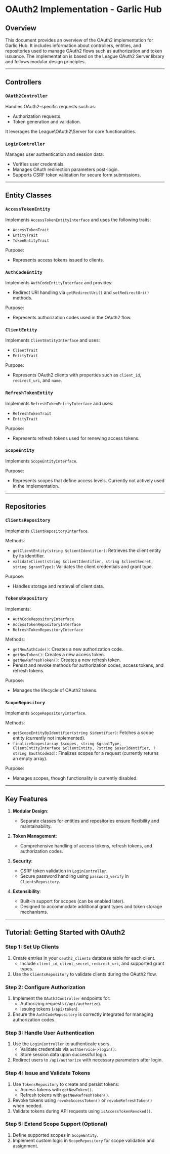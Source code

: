 # OAuth2 Implementation - Garlic Hub

## Overview
This document provides an overview of the OAuth2 implementation for Garlic Hub. It includes information about controllers, entities, and repositories used to manage OAuth2 flows such as authorization and token issuance. The implementation is based on the League OAuth2 Server library and follows modular design principles.

---

## Controllers

### `OAuth2Controller`
Handles OAuth2-specific requests such as:
- Authorization requests.
- Token generation and validation.

It leverages the League\OAuth2\Server for core functionalities.

### `LoginController`
Manages user authentication and session data:
- Verifies user credentials.
- Manages OAuth redirection parameters post-login.
- Supports CSRF token validation for secure form submissions.

---

## Entity Classes

### `AccessTokenEntity`
Implements `AccessTokenEntityInterface` and uses the following traits:
- `AccessTokenTrait`
- `EntityTrait`
- `TokenEntityTrait`

Purpose:
- Represents access tokens issued to clients.

### `AuthCodeEntity`
Implements `AuthCodeEntityInterface` and provides:
- Redirect URI handling via `getRedirectUri()` and `setRedirectUri()` methods.

Purpose:
- Represents authorization codes used in the OAuth2 flow.

### `ClientEntity`
Implements `ClientEntityInterface` and uses:
- `ClientTrait`
- `EntityTrait`

Purpose:
- Represents OAuth2 clients with properties such as `client_id`, `redirect_uri`, and `name`.

### `RefreshTokenEntity`
Implements `RefreshTokenEntityInterface` and uses:
- `RefreshTokenTrait`
- `EntityTrait`

Purpose:
- Represents refresh tokens used for renewing access tokens.

### `ScopeEntity`
Implements `ScopeEntityInterface`.

Purpose:
- Represents scopes that define access levels. Currently not actively used in the implementation.

---

## Repositories

### `ClientsRepository`
Implements `ClientRepositoryInterface`.

Methods:
- `getClientEntity(string $clientIdentifier)`: Retrieves the client entity by its identifier.
- `validateClient(string $clientIdentifier, string $clientSecret, string $grantType)`: Validates the client credentials and grant type.

Purpose:
- Handles storage and retrieval of client data.

### `TokensRepository`
Implements:
- `AuthCodeRepositoryInterface`
- `AccessTokenRepositoryInterface`
- `RefreshTokenRepositoryInterface`

Methods:
- `getNewAuthCode()`: Creates a new authorization code.
- `getNewToken()`: Creates a new access token.
- `getNewRefreshToken()`: Creates a new refresh token.
- Persist and revoke methods for authorization codes, access tokens, and refresh tokens.

Purpose:
- Manages the lifecycle of OAuth2 tokens.

### `ScopeRepository`
Implements `ScopeRepositoryInterface`.

Methods:
- `getScopeEntityByIdentifier(string $identifier)`: Fetches a scope entity (currently not implemented).
- `finalizeScopes(array $scopes, string $grantType, ClientEntityInterface $clientEntity, ?string $userIdentifier, ?string $authCodeId)`: Finalizes scopes for a request (currently returns an empty array).

Purpose:
- Manages scopes, though functionality is currently disabled.

---

## Key Features

1. **Modular Design**:
    - Separate classes for entities and repositories ensure flexibility and maintainability.

2. **Token Management**:
    - Comprehensive handling of access tokens, refresh tokens, and authorization codes.

3. **Security**:
    - CSRF token validation in `LoginController`.
    - Secure password handling using `password_verify` in `ClientsRepository`.

4. **Extensibility**:
    - Built-in support for scopes (can be enabled later).
    - Designed to accommodate additional grant types and token storage mechanisms.

---

## Tutorial: Getting Started with OAuth2

### Step 1: Set Up Clients
1. Create entries in your `oauth2_clients` database table for each client.
    - Include `client_id`, `client_secret`, `redirect_uri`, and supported grant types.
2. Use the `ClientsRepository` to validate clients during the OAuth2 flow.

### Step 2: Configure Authorization
1. Implement the `OAuth2Controller` endpoints for:
    - Authorizing requests (`/api/authorize`).
    - Issuing tokens (`/api/token`).
2. Ensure the `AuthCodeRepository` is correctly integrated for managing authorization codes.

### Step 3: Handle User Authentication
1. Use the `LoginController` to authenticate users.
    - Validate credentials via `authService->login()`.
    - Store session data upon successful login.
2. Redirect users to `/api/authorize` with necessary parameters after login.

### Step 4: Issue and Validate Tokens
1. Use `TokensRepository` to create and persist tokens:
    - Access tokens with `getNewToken()`.
    - Refresh tokens with `getNewRefreshToken()`.
2. Revoke tokens using `revokeAccessToken()` or `revokeRefreshToken()` when needed.
3. Validate tokens during API requests using `isAccessTokenRevoked()`.

### Step 5: Extend Scope Support (Optional)
1. Define supported scopes in `ScopeEntity`.
2. Implement custom logic in `ScopeRepository` for scope validation and assignment.

